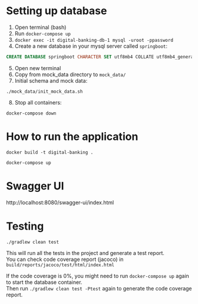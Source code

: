 
# Setting up database
1. Open terminal (bash) 
2. Run `docker-compose up`
3. `docker exec -it digital-banking-db-1 mysql -uroot -ppassword`
4. Create a new database in your mysql server called `springboot`:
```sql
CREATE DATABASE springboot CHARACTER SET utf8mb4 COLLATE utf8mb4_general_ci;
```
5. Open new terminal
6. Copy from mock_data directory to `mock_data/`
7. Initial schema and mock data:
```shell
./mock_data/init_mock_data.sh
```
8. Stop all containers:
```shell
docker-compose down
```

# How to run the application
```shell
docker build -t digital-banking .
```

```shell
docker-compose up
```

# Swagger UI
http://localhost:8080/swagger-ui/index.html

# Testing
```shell
./gradlew clean test
```
This will run all the tests in the project and generate a test report.  
You can check code coverage report (jacoco) in `build/reports/jacoco/test/html/index.html`

If the code coverage is 0%, you might need to run `docker-compose up` again to start the database container.  
Then run `./gradlew clean test -Ptest` again to generate the code coverage report.
